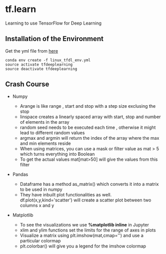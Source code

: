 # tf.learn
Learning to use TensorFlow for Deep Learning



## Installation of the Environment

Get the yml file from [here](https://www.dropbox.com/s/k4i3gmo0bvss7g7/linux_tfdl_env.yml?dl=0)

    conda env create -f linux_tfdl_env.yml
    source activate tfdeeplearning
    source deactivate tfdeeplearning
    
    
## Crash Course

* Numpy
    * Arange is like range , start and stop with a step size exclusing the stop
    * linspace creates a linearly spaced array with start, stop and number of elements in the array
    * random seed needs to be executed each time , otherwise it might lead to different random values
    * argmax and argmin will return the index of the array where the max and min elements reside
    * When using matrices, you can use a mask or filter value as mat > 5 which turns everything into Boolean
    * To get the actual values mat[mat>50] will give the values from this filter
* Pandas
    * Dataframe has a method as_matrix() which converts it into a matrix to be used in numpy
    * They have inbuilt plot functionalities as well. df.plot(x,y,kind='scatter') will create a scatter plot between two columns x and y
    
* Matplotlib
    * To see the visualizations we use **%matplotlib inline** in Jupyter
    * xlim and ylim functions set the limits for the range of axes in plots
    * Visualize a matrix using plt.imshow(mat,cmap='') and use a particular colormap 
    * plt.colorbar() will give you a legend for the imshow colormap 
